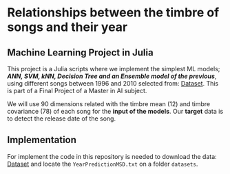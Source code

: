 # Relationships between the timbre of songs and their year
## Machine Learning Project in Julia

This project is a Julia scripts where we implement the simplest ML models; ***ANN, SVM, kNN, Decision Tree and an Ensemble model of the previous***,  using different songs between 1996 and 2010 selected from: 
[Dataset](https://archive.ics.uci.edu/dataset/203/yearpredictionmsd). This is part of a Final Project of a Master in AI subject. 

We will use 90 dimensions related with the timbre mean (12) and timbre covariance (78) of each song for the **input of the models**. Our **target** data is to detect the release date of the song.

## Implementation
For implement the code in this repository is needed to download the data: [Dataset](https://archive.ics.uci.edu/dataset/203/yearpredictionmsd) and locate the `YearPredictionMSD.txt` on a folder `datasets`.
